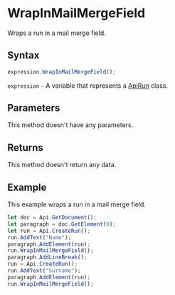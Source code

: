 # WrapInMailMergeField

Wraps a run in a mail merge field.

## Syntax

```javascript
expression.WrapInMailMergeField();
```

`expression` - A variable that represents a [ApiRun](../ApiRun.md) class.

## Parameters

This method doesn't have any parameters.

## Returns

This method doesn't return any data.

## Example

This example wraps a run in a mail merge field.

```javascript
let doc = Api.GetDocument();
let paragraph = doc.GetElement(0);
let run = Api.CreateRun();
run.AddText("Name");
paragraph.AddElement(run);
run.WrapInMailMergeField();
paragraph.AddLineBreak();
run = Api.CreateRun();
run.AddText("Surname");
paragraph.AddElement(run);
run.WrapInMailMergeField();
```
